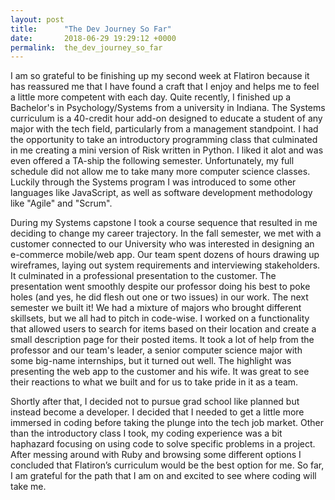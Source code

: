 ```yaml
---
layout: post
title:      "The Dev Journey So Far"
date:       2018-06-29 19:29:12 +0000
permalink:  the_dev_journey_so_far
---
```


I am so grateful to be finishing up my second week at Flatiron because it has reassured me that I have found a craft that I enjoy and helps me to feel a little more competent with each day. Quite recently, I finished up a Bachelor's in Psychology/Systems from a university in Indiana. The Systems curriculum is a 40-credit hour add-on designed to educate a student of any major with the tech field, particularly from a management standpoint. I had the opportunity to take an introductory programming class that culminated in me creating a mini version of Risk written in Python. I liked it alot and was even offered a TA-ship the following semester. Unfortunately, my full schedule did not allow me to take many more computer science classes. Luckily through the Systems program I was introduced to some other languages like JavaScript, as well as software development methodology like "Agile" and "Scrum".

During my Systems capstone I took a course sequence that resulted in me deciding to change my career trajectory. In the fall semester, we met with a customer connected to our University who was interested in designing an e-commerce mobile/web app. Our team spent dozens of hours drawing up wireframes, laying out system requirements and interviewing stakeholders. It culminated in a professional presentation to the customer. The presentation went smoothly despite our professor doing his best to poke holes (and yes, he did flesh out one or two issues) in our work. The next semester we built it! We had a mixture of majors who brought different skillsets, but we all had to pitch in code-wise. I worked on a functionality that allowed users to search for items based on their location and create a small description page for their posted items. It took a lot of help from the professor and our team's leader, a senior computer science major with some big-name internships, but it turned out well. The highlight was presenting the web app to the customer and his wife. It was great to see their reactions to what we built and for us to take pride in it as a team.

Shortly after that, I decided not to pursue grad school like planned but instead become a developer.  I decided that I needed to get a little more immersed in coding before taking the plunge into the tech job market. Other than the introductory class I took, my coding experience was a bit haphazard focusing on using code to solve specific problems in a project. After messing around with Ruby and browsing some different options I concluded that Flatiron’s curriculum would be the best option for me. So far, I am grateful for the path that I am on and excited to see where coding will take me.

